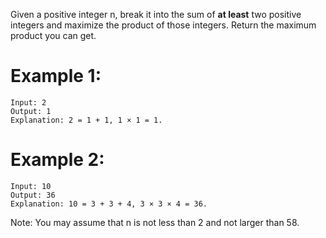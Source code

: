 Given a positive integer n, break it into the sum of **at least** two positive integers and maximize the product of those integers. Return the maximum product you can get.

# Example 1:
```
Input: 2
Output: 1
Explanation: 2 = 1 + 1, 1 × 1 = 1.
```
# Example 2:
```
Input: 10
Output: 36
Explanation: 10 = 3 + 3 + 4, 3 × 3 × 4 = 36.
```
Note: You may assume that n is not less than 2 and not larger than 58.